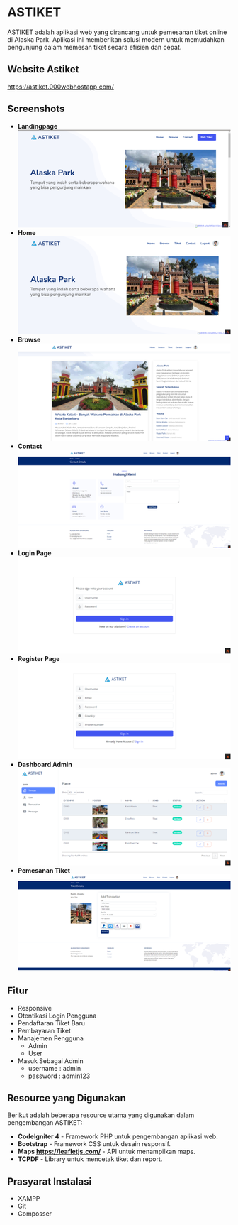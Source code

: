 # ASTIKET

ASTIKET adalah aplikasi web yang dirancang untuk pemesanan tiket online di Alaska Park. Aplikasi ini memberikan solusi modern untuk memudahkan pengunjung dalam memesan tiket secara efisien dan cepat.

## Website Astiket
https://astiket.000webhostapp.com/

## Screenshots
- **Landingpage**
  ![Landingpage](tampilansebelumlogin.png)
- **Home**
  ![Home](tampilansesudahlogin.png)
- **Browse**
  ![Browse](halamanbrowse.png)
- **Contact**
  ![Contact](halamancontact.png)
- **Login Page**
  ![Login Page](login.png)
- **Register Page**
  ![Register Page](register.png)
- **Dashboard Admin**
  ![Dashboard](dashboardadmin.png)
- **Pemesanan Tiket**
  ![Pemesanan Tiket](pembayarantiket.png)

## Fitur

- Responsive
- Otentikasi Login Pengguna
- Pendaftaran Tiket Baru
- Pembayaran Tiket
- Manajemen Pengguna
  - Admin
  - User
- Masuk Sebagai Admin
  - username  : admin
  - password  : admin123

## Resource yang Digunakan

Berikut adalah beberapa resource utama yang digunakan dalam pengembangan ASTIKET:

- **CodeIgniter 4** - Framework PHP untuk pengembangan aplikasi web.
- **Bootstrap** - Framework CSS untuk desain responsif.
- **Maps https://leafletjs.com/** - API untuk menampilkan maps.
- **TCPDF** - Library untuk mencetak tiket dan report.

## Prasyarat Instalasi

- XAMPP
- Git
- Composser

